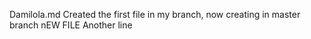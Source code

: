 Damilola.md
Created the first file in my branch, now creating in master branch
nEW FILE 
Another line